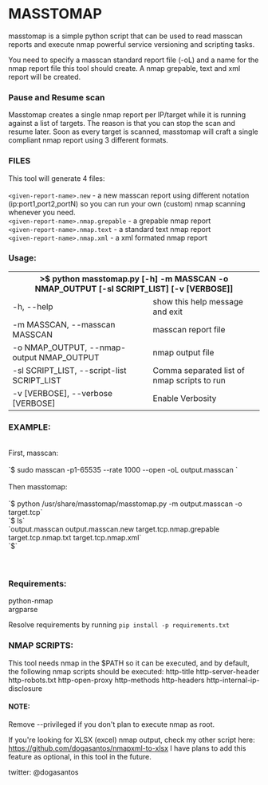 # MASSTOMAP

masstomap is a simple python script that can be used to read masscan reports and execute nmap powerful service versioning and scripting tasks. 

You need to specify a masscan standard report file (-oL) and a name for the nmap report file this tool should create. 
A nmap grepable, text and xml report will be created. 

### Pause and Resume scan

Masstomap creates a single nmap report per IP/target while it is running against a list of targets. The reason is that you can stop the scan and resume later. Soon as every target is scanned, masstomap will craft a single compliant nmap report using 3 different formats.

### FILES

This tool will generate 4 files:<br>
<br>
`<given-report-name>.new` - a new masscan report using different notation (ip:port1,port2,portN) so you can run your own (custom) nmap scanning whenever you need.<br>
`<given-report-name>.nmap.grepable` - a grepable nmap report<br>
`<given-report-name>.nmap.text` - a standard text nmap report<br>
`<given-report-name>.nmap.xml` - a xml formated nmap report<br>



### Usage:

<table style="width:100%">
  <tr>
    <th colspan="2">>$ python masstomap.py [-h] -m MASSCAN -o NMAP_OUTPUT [-sl SCRIPT_LIST] [-v [VERBOSE]]</th>
  </tr>
  <tr>
    <td>-h, --help</td>
    <td> show this help message and exit</td>
  </tr>
  <tr>
    <td>-m MASSCAN, --masscan MASSCAN</td>
    <td> masscan report file</td> 
   </tr>
  <tr>
    <td>-o NMAP_OUTPUT, --nmap-output NMAP_OUTPUT</td>
    <td> nmap output file</td> 
  </tr>
  <tr>
    <td>-sl SCRIPT_LIST, --script-list SCRIPT_LIST</td>
    <td> Comma separated list of nmap scripts to run</td> 
  </tr>
  <tr>
    <td>-v [VERBOSE], --verbose [VERBOSE]</td>
    <td> Enable Verbosity</td> 
  </tr>
  
</table>



### EXAMPLE:
<br>
First, masscan:<br>
<br>
`$ sudo masscan -p1-65535 --rate 1000 --open -oL output.masscan <target>`<br>
<br>
Then masstomap:<br>
<br>
`$ python /usr/share/masstomap/masstomap.py -m output.masscan -o target.tcp`<br>
`$ ls`<br>
`output.masscan  output.masscan.new  target.tcp.nmap.grepable  target.tcp.nmap.txt  target.tcp.nmap.xml`<br>
`$`<br>
<br>
<br>

### Requirements:

python-nmap<br>
argparse<br>

Resolve requirements by running 
`pip install -p requirements.txt`

### NMAP SCRIPTS:

This tool needs nmap in the $PATH so it can be executed, and by default, the following nmap scripts should be executed:
http-title
http-server-header
http-robots.txt
http-open-proxy
http-methods
http-headers
http-internal-ip-disclosure



#### NOTE: 

Remove --privileged if you don't plan to execute nmap as root.

If you're looking for XLSX (excel) nmap output, check my other script here: https://github.com/dogasantos/nmapxml-to-xlsx
I have plans to add this feature as optional, in this tool in the future.

twitter: @dogasantos

